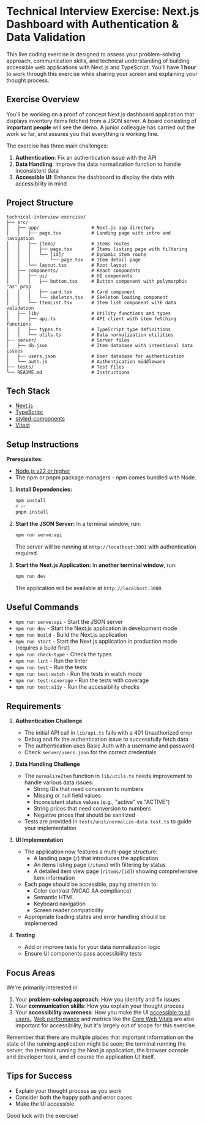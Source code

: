 # Technical Interview Exercise: Next.js Dashboard with Authentication & Data Validation

This live coding exercise is designed to assess your problem-solving approach, communication skills, and technical understanding of building accessible web applications with Next.js and TypeScript. You'll have **1 hour** to work through this exercise while sharing your screen and explaining your thought process.

## Exercise Overview

You'll be working on a proof of concept Next.js dashboard application that displays inventory items fetched from a JSON server. A board consisting of **important people** will see the demo. A junior colleague has carried out the work so far, and assures you that everything is working fine.

The exercise has three main challenges:

1. **Authentication**: Fix an authentication issue with the API
2. **Data Handling**: Improve the data normalization function to handle inconsistent data
3. **Accessible UI**: Enhance the dashboard to display the data with accessibility in mind

## Project Structure

```
technical-interview-exercise/
├── src/
│   ├── app/                   # Next.js app directory
│   │   ├── page.tsx           # Landing page with intro and navigation
│   │   ├── items/             # Items routes
│   │   │   ├── page.tsx       # Items listing page with filtering
│   │   │   └── [id]/          # Dynamic item route
│   │   │       └── page.tsx   # Item detail page
│   │   └── layout.tsx         # Root layout
│   ├── components/            # React components
│   │   ├── ui/                # UI components
│   │   │   ├── button.tsx     # Button component with polymorphic "as" prop
│   │   │   ├── card.tsx       # Card component
│   │   │   └── skeleton.tsx   # Skeleton loading component
│   │   └── ItemList.tsx       # Item list component with data validation
│   ├── lib/                   # Utility functions and types
│   │   ├── api.ts             # API client with item fetching functions
│   │   ├── types.ts           # TypeScript type definitions
│   │   └── utils.ts           # Data normalization utilities
├── server/                    # Server files
│   ├── db.json                # Item database with intentional data issues
│   ├── users.json             # User database for authentication
│   └── auth.js                # Authentication middleware
├── tests/                     # Test files
└── README.md                  # Instructions
```

## Tech Stack

- [Next.js](https://nextjs.org/)
- [TypeScript](https://www.typescriptlang.org/)
- [styled-components](https://styled-components.com/)
- [Vitest](https://vitest.dev/)

## Setup Instructions

**Prerequisites:**

- [Node.js v22 or higher](https://nodejs.org/en/download/)
- The npm or pnpm package managers - npm comes bundled with Node.

1. **Install Dependencies:**

   ```bash
   npm install
   # or
   pnpm install
   ```

2. **Start the JSON Server:**
   In a terminal window, run:

   ```bash
   npm run serve:api
   ```

   The server will be running at `http://localhost:3001` with authentication required.

3. **Start the Next.js Application:**
   In **another terminal window**, run:

   ```bash
   npm run dev
   ```

   The application will be available at `http://localhost:3000`.

## Useful Commands

- `npm run serve:api` - Start the JSON server
- `npm run dev` - Start the Next.js application in development mode
- `npm run build` - Build the Next.js application
- `npm run start` - Start the Next.js application in production mode (requires a build first)
- `npm run check-type` - Check the types
- `npm run lint` - Run the linter
- `npm run test` - Run the tests
- `npm run test:watch` - Run the tests in watch mode
- `npm run test:coverage` - Run the tests with coverage
- `npm run test:a11y` - Run the accessibility checks

## Requirements

1. **Authentication Challenge**

   - The initial API call in `lib/api.ts` fails with a 401 Unauthorized error
   - Debug and fix the authentication issue to successfully fetch data
   - The authentication uses Basic Auth with a username and password
   - Check `server/users.json` for the correct credentials

2. **Data Handling Challenge**

   - The `normalizeItem` function in `lib/utils.ts` needs improvement to handle various data issues:
     - String IDs that need conversion to numbers
     - Missing or null field values
     - Inconsistent status values (e.g., "active" vs "ACTIVE")
     - String prices that need conversion to numbers
     - Negative prices that should be sanitized
   - Tests are provided in `tests/unit/normalize-data.test.ts` to guide your implementation

3. **UI Implementation**

   - The application now features a multi-page structure:
     - A landing page (`/`) that introduces the application
     - An items listing page (`/items`) with filtering by status
     - A detailed item view page (`/items/[id]`) showing comprehensive item information
   - Each page should be accessible, paying attention to:
     - Color contrast (WCAG AA compliance)
     - Semantic HTML
     - Keyboard navigation
     - Screen reader compatibility
   - Appropriate loading states and error handling should be implemented

4. **Testing**
   - Add or improve tests for your data normalization logic
   - Ensure UI components pass accessibility tests

## Focus Areas

We're primarily interested in:

1. Your **problem-solving approach**: How you identify and fix issues
2. Your **communication skills**: How you explain your thought process
3. Your **accessibility awareness**: How you make the UI [accessible to all users.](https://developer.mozilla.org/en-US/docs/Web/Accessibility). [Web performance](https://web.dev/performance/) and metrics like the [Core Web Vitals](https://developer.chrome.com/docs/devtools/performance/overview) are also important for accessibility, but it's largely out of scope for this exercise.

Remember that there are multiple places that important information on the state of the running application might be seen; the terminal running the server, the terminal running the Next.js application, the browser console and developer tools, and of course the application UI itself.

## Tips for Success

- Explain your thought process as you work
- Consider both the happy path and error cases
- Make the UI accessible

Good luck with the exercise!

